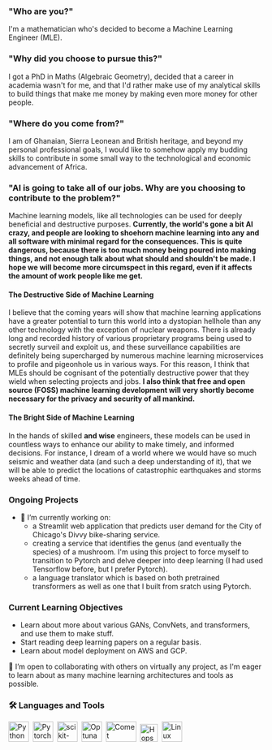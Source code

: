 ### "Who are you?"

I'm a mathematician who's decided to become a Machine Learning Engineer (MLE). 

### "Why did you choose to pursue this?" 

I got a PhD in Maths (Algebraic Geometry), decided that a career in academia wasn't for me, and that I'd rather make use of my analytical skills to build things that make me money by making even more money for other people.

### "Where do you come from?"
I am of Ghanaian, Sierra Leonean and British heritage, and beyond my personal professional goals, I would like to somehow apply my budding skills to contribute in some small way to the technological and economic advancement of Africa. 

### "AI is going to take all of our jobs. Why are you choosing to contribute to the problem?"
Machine learning models, like all technologies can be used for deeply beneficial and destructive purposes. **Currently, the world's gone a bit AI crazy, and people are looking to shoehorn machine learning into any and all software with minimal regard for the consequences. This is quite dangerous, because there is too much money being poured into making things, and not enough talk about what should and shouldn't be made. I hope we will become more circumspect in this regard, even if it affects the amount of work people like me get.**

#### The Destructive Side of Machine Learning
I believe that the coming years will show that machine learning applications have a greater potential to turn this world into a dystopian hellhole than any other technology with the exception of nuclear weapons. There is already long and recorded history of various proprietary programs being used to secretly surveil and exploit us, and these surveillance capabilities are definitely being supercharged by numerous machine learning microservices to profile and pigeonhole us in various ways. For this reason, I think that MLEs should be cognisant of the potentially destructive power that they wield when selecting projects and jobs. **I also think that free and open source (FOSS) machine learning development will very shortly become necessary for the privacy and security of all mankind.**

#### The Bright Side of Machine Learning
In the hands of skilled **and wise** engineers, these models can be used in countless ways to enhance our ability to make timely, and informed decisions. For instance, I dream of a world where we would have so much seismic and weather data (and such a deep understanding of it), that we will be able to predict the locations of catastrophic earthquakes and storms weeks ahead of time. 


### Ongoing Projects 
- 🔭 I’m currently working on:
   -  a Streamlit web application that predicts user demand for the City of Chicago's Divvy bike-sharing service.
   -  creating a service that identifies the genus (and eventually the species) of a mushroom. I'm using this project to force myself to transition to Pytorch and delve deeper into deep learning (I had used Tensorflow before, but I prefer Pytorch). 
   -  a language translator which is based on both pretrained transformers as well as one that I built from sratch using Pytorch.

### Current Learning Objectives
- Learn about more about various GANs, ConvNets, and transformers, and use them to make stuff.
- Start reading deep learning papers on a regular basis.
- Learn about model deployment on AWS and GCP.
   
👯 I’m open to collaborating with others on virtually any project, as I'm eager to learn about as many machine learning architectures and tools as possible.


### :hammer_and_wrench: Languages and Tools
  <img src="https://pluspng.com/img-png/python-logo-png-open-2000.png" title="Python" alt="Python" width="40" height="40"/>&nbsp;
    <img src="https://upload.wikimedia.org/wikipedia/commons/1/10/PyTorch_logo_icon.svg" title="Pytorch" alt="Pytorch" width="40" height="40"/>&nbsp; 
      <img src="https://external-content.duckduckgo.com/iu/?u=https%3A%2F%2Flogosdownload.com%2Flogo%2Fscikit-learn-logo-big.png&f=1&nofb=1&ipt=dc8109c7270108f1039f351c0c19e173c3f752eb44eb1b66c3559e7a6605ed06&ipo=images" title="scikit-learn" alt="scikit-learn" width="40" height="40"/>&nbsp; 
  <img src="https://avatars.githubusercontent.com/u/57251745?s=400&v=4" title="Optuna" alt="Optuna" width="40" height="40"/>&nbsp; 
  <img src="https://www.comet.com/images/logo_comet_light.png" title="CometML" alt="Comet" width="60" height="40"/>&nbsp; 
  <img src="https://uploads-ssl.webflow.com/618ceae2a430c960c6f6b19a/61a77bd7a2e4345dc9c999ba_Hopsworks%20Icon%20Green.png" title="Hopsworks" alt="Hopsworks" width="35" height="35"/>&nbsp; 
  <img src="https://vignette.wikia.nocookie.net/logopedia/images/0/04/Linux_logo.png/revision/latest?cb=20120814052336" title="Linux" alt="Linux" width="40" height="40"/>&nbsp;
</div>
